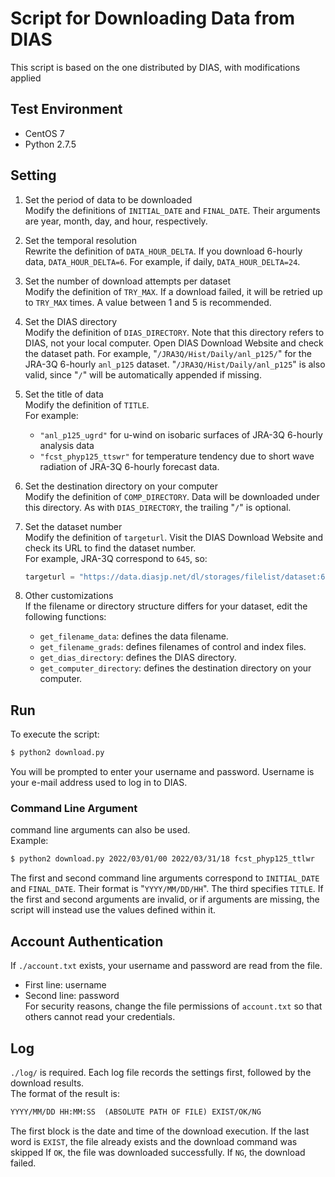 # Script for Downloading Data from DIAS
This script is based on the one distributed by DIAS, with modifications applied

## Test Environment
- CentOS 7
- Python 2.7.5


## Setting
1. Set the period of data to be downloaded  
    Modify the definitions of `INITIAL_DATE` and `FINAL_DATE`.
    Their arguments are year, month, day, and hour, respectively.

1. Set the temporal resolution  
    Rewrite the definition of `DATA_HOUR_DELTA`.
    If you download 6-hourly data, `DATA_HOUR_DELTA=6`.
    For example, if daily, `DATA_HOUR_DELTA=24`.

1. Set the number of download attempts per dataset  
    Modify the definition of `TRY_MAX`.
    If a download failed, it will be retried up to `TRY_MAX` times.
    A value between 1 and 5 is recommended.

1. Set the DIAS directory  
    Modify the definition of `DIAS_DIRECTORY`.
    Note that this directory refers to DIAS, not your local computer.
    Open DIAS Download Website and check the dataset path.
    For example, "`/JRA3Q/Hist/Daily/anl_p125/`" for the JRA-3Q 6-hourly `anl_p125` dataset.
    "`/JRA3Q/Hist/Daily/anl_p125`" is also valid, since "`/`" will be automatically appended if missing.

1. Set the title of data  
    Modify the definition of `TITLE`.  
    For example:
    - `"anl_p125_ugrd"` for u-wind on isobaric surfaces of JRA-3Q 6-hourly analysis data
    - `"fcst_phyp125_ttswr"` for temperature tendency due to short wave radiation of JRA-3Q 6-hourly forecast data.

1. Set the destination directory on your computer  
    Modify the definition of `COMP_DIRECTORY`.
    Data will be downloaded under this directory.
    As with `DIAS_DIRECTORY`, the trailing "`/`" is optional.

1. Set the dataset number  
    Modify the definition of `targeturl`.
    Visit the DIAS Download Website and check its URL to find the dataset number.  
    For example, JRA-3Q correspond to `645`, so:
    ```python
    targeturl = "https://data.diasjp.net/dl/storages/filelist/dataset:645"
    ```

1. Other customizations  
    If the filename or directory structure differs for your dataset, edit the following functions:
    - `get_filename_data`: defines the data filename.
    - `get_filename_grads`: defines filenames of control and index files.
    - `get_dias_directory`: defines the DIAS directory.
    - `get_computer_directory`: defines the destination directory on your computer.


## Run
To execute the script:
```sh
$ python2 download.py
```
You will be prompted to enter your username and password.
Username is your e-mail address used to log in to DIAS.

### Command Line Argument
command line arguments can also be used.  
Example:
```sh
$ python2 download.py 2022/03/01/00 2022/03/31/18 fcst_phyp125_ttlwr
```
The first and second command line arguments correspond to `INITIAL_DATE` and `FINAL_DATE`.
Their format is "`YYYY/MM/DD/HH`".
The third specifies `TITLE`.
If the first and second arguments are invalid, or if arguments are missing, the script will instead use the values defined within it.


## Account Authentication
If `./account.txt` exists, your username and password are read from the file.
- First line: username  
- Second line: password  
For security reasons, change the file permissions of `account.txt` so that others cannot read your credentials.


## Log
`./log/` is required.
Each log file records the settings first, followed by the download results.  
The format of the result is:  
```txt
YYYY/MM/DD HH:MM:SS  (ABSOLUTE PATH OF FILE) EXIST/OK/NG  
```
The first block is the date and time of the download execution.
If the last word is `EXIST`, the file already exists and the download command was skipped
If `OK`, the file was downloaded successfully.
If `NG`, the download failed.


